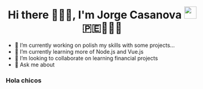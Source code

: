 <!-- ### Hi there 🧑🏻‍💻. I'm Jorge Casanova! 🇵🇪🏃🏽‍♂️ -->
<h1 align='center'>Hi there 🧑🏻‍💻,  I'm Jorge Casanova <img src='' height='32' /> 🇵🇪🏃🏽‍♂️</h1>

- 🔭 I’m currently working on polish my skills with some projects...
- 🌱 I’m currently learning more of Node.js and Vue.js
- 👯 I’m looking to collaborate on learning financial projects
- 💬 Ask me about  


### Hola chicos
<!--
**jorgecasanovadev/jorgecasanovadev** is a ✨ _special_ ✨ repository because its `README.md` (this file) appears on your GitHub profile.

Here are some ideas to get you started:

- 🔭 I’m currently working on polish my skills with personal projects and others...
- 🌱 I’m currently learning more of Node.js and Vue.js
- 👯 I’m looking to collaborate on learning financial projects
- 🤔 I’m looking for help with ...
- 💬 Ask me about ...
- 📫 How to reach me: ...
- 😄 Pronouns: ...
- ⚡ Fun fact: ...
-->
